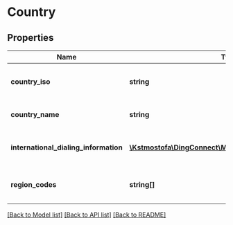 # Country

## Properties
Name | Type | Description | Notes
------------ | ------------- | ------------- | -------------
**country_iso** | **string** | Alphabetic 2 character ISO country code | 
**country_name** | **string** | English country name | 
**international_dialing_information** | [**\Kstmostofa\DingConnect\Model\InternationalDialingInfo[]**](InternationalDialingInfo.md) | Phone number dialing information | 
**region_codes** | **string[]** | Regions supported within the country | 

[[Back to Model list]](../README.md#documentation-for-models) [[Back to API list]](../README.md#documentation-for-api-endpoints) [[Back to README]](../README.md)


